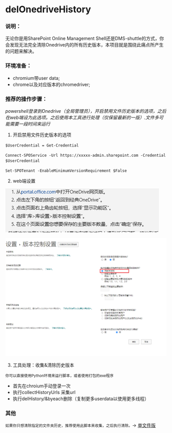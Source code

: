 # delOnedriveHistory
### 说明：
无论你是用SharePoint Online Management Shell还是DMS-shuttle的方式，你会发现无法完全清除Onedrive内的所有历史版本，本项目就是围绕此痛点所产生的问题来解决。

### 环境准备：
- chromium带user data;
- chrome以及对应版本的chromedriver;

### 推荐的操作步骤：
_powershell登录到Onedrive（全局管理员），开启禁用文件历史版本的选项，之后在web端设为此选项。之后使用本工具进行处理（仅保留最新的一版）.文件多可能需要一段时间来运行_
1. 开启禁用文件历史版本的选项

  `$UserCredential = Get-Credential`

  `Connect-SPOService -Url https://xxxxx-admin.sharepoint.com -Credential $UserCredential`

  `Set-SPOTenant -EnableMinimumVersionRequirement $False`

2. web端设置

![Snipaste1.png](Snipaste%2FSnipaste1.png)

![Snipaste2.png](Snipaste%2FSnipaste2.png)

3. 工具处理：收集&清除历史版本

<small>你可以直接使用Python环境来运行脚本，或者使用打包的exe程序</small>
- 首先在chroium手动登录一次
- 执行collectHistoryUrls 采集url
- 执行delHistory/&byeach删除（复制更多userdata以使用更多线程）







### 其他
<small>如果你只想清除指定的文件夹历史，推荐使用此脚本来收集，之后执行清除。</small>→
[单文件版](https://greasyfork.org/zh-CN/scripts/491887-onedrive%E5%8E%BB%E6%96%87%E4%BB%B6%E5%8E%86%E5%8F%B2%E7%89%88%E6%9C%AC-%E5%8D%95%E6%96%87%E4%BB%B6%E5%A4%B9%E7%89%88)
